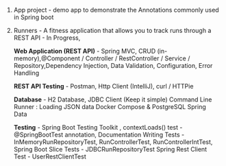 1. App project - demo app to demonstrate the Annotations commonly used in Spring boot
2. Runners - A fitness application that allows you to track runs through a REST API - In Progress,
   
   **Web Application (REST API)** - Spring MVC, CRUD (in-memory),@Component / Controller / RestController / Service / Repository,Dependency 
       Injection, Data Validation, Configuration, Error Handling
   
   **REST API Testing** - Postman, Http Client (IntelliJ), curl / HTTPie

   **Database** - H2 Database, JDBC Client (Keep it simple)
      Command Line Runner : Loading JSON data
      Docker Compose & PostgreSQL
      Spring Data
   
   **Testing** - Spring Boot Testing Toolkit ,
       contextLoads() test - @SpringBootTest annotation, Documentation
       Writing Tests - InMemoryRunRepositoryTest, RunControllerTest, RunControllerIntTest, 
       Spring Boot Slice Tests  - JDBCRunRepositoryTest
       Spring Rest Client Test - UserRestClientTest
